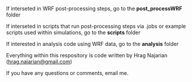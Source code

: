 If interseted in WRF post-processing steps, go to the **post_processWRF** folder

If interseted in scripts that run post-processing steps via .jobs or example scripts used within simulations, go to the **scripts** folder

If interested in analysis code using WRF data, go to the **analysis** folder

Everything within this respository is code written by Hrag Najarian (hrag.najarian@gmail.com)

If you have any questions or comments, email me.
